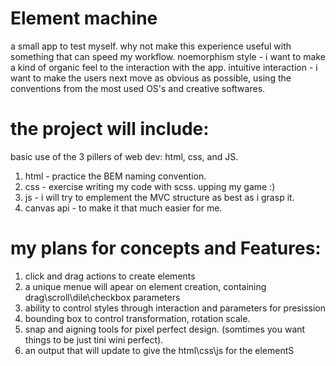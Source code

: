 # Element machine

a small app to test myself.
why not make this experience useful with something that can speed my workflow.
noemorphism style - i want to make a kind of organic feel to the interaction with the app. 
intuitive interaction - i want to make the users next move as obvious as possible, using the conventions from the most used OS's and creative softwares. 

# the project will include:
basic use of the 3 pillers of web dev: html, css, and JS.
1. html - practice the BEM naming convention.
2. css - exercise writing my code with scss. upping my game :)
3. js - i will try to emplement the MVC structure as best as i grasp it.
4. canvas api - to make it that much easier for me.

# my plans for concepts and Features:
1. click and drag actions to create elements
2. a unique menue will apear on element creation, containing drag\scroll\dile\checkbox parameters
3. ability to control styles through interaction and parameters for presission
4. bounding box to control transformation, rotation scale.
5. snap and aigning tools for pixel perfect design. (somtimes you want things to be just tini wini perfect).
6. an output that will update to give the html\css\js for the elementS